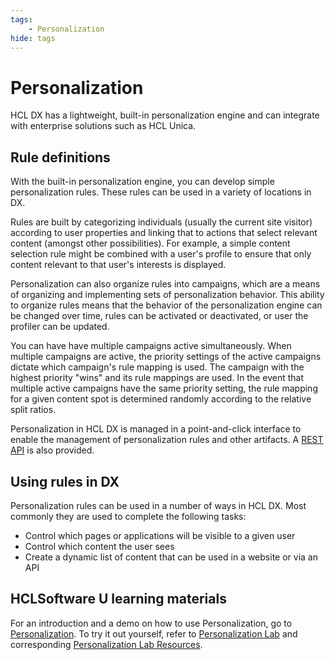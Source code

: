 ```yaml
---
tags:
    - Personalization
hide: tags
---
```


# Personalization

HCL DX has a lightweight, built-in personalization engine and can integrate with enterprise solutions such as HCL Unica.

## Rule definitions

With the built-in personalization engine, you can develop simple personalization rules. These rules can be used in a variety of locations in DX.

Rules are built by categorizing individuals (usually the current site visitor) according to user properties and linking that to actions that select relevant content (amongst other possibilities). For example, a simple content selection rule might be combined with a user's profile to ensure that only content relevant to that user's interests is displayed.

Personalization can also organize rules into campaigns, which are a means of organizing and implementing sets of personalization behavior. This ability to organize rules means that the behavior of the personalization engine can be changed over time, rules can be activated or deactivated, or user the profiler can be updated.

You can have have multiple campaigns active simultaneously. When multiple campaigns are active, the priority settings of the active campaigns dictate which campaign's rule mapping is used. The campaign with the highest priority "wins" and its rule mappings are used. In the event that multiple active campaigns have the same priority setting, the rule mapping for a given content spot is determined randomly according to the relative split ratios.

Personalization in HCL DX is managed in a point-and-click interface to enable the management of personalization rules and other artifacts. A [REST API](api_access.md) is also provided.

## Using rules in DX

Personalization rules can be used in a number of ways in HCL DX. Most commonly they are used to complete the following tasks:

* Control which pages or applications will be visible to a given user
* Control which content the user sees
* Create a dynamic list of content that can be used in a website or via an API

## HCLSoftware U learning materials

For an introduction and a demo on how to use Personalization, go to [Personalization](https://hclsoftwareu.hcltechsw.com/component/axs/?view=sso_config&id=3&forward=https%3A%2F%2Fhclsoftwareu.hcltechsw.com%2Fcourses%2Flesson%2F%3Fid%3D2803). To try it out yourself, refer to [Personalization Lab](https://hclsoftwareu.hcltechsw.com/images/Lc4sMQCcN5uxXmL13gSlsxClNTU3Mjc3NTc4MTc2/DS_Academy/DX/Business_User/HDX-BU-200_Personalization_Lab.pdf) and corresponding [Personalization Lab Resources](https://hclsoftwareu.hcltechsw.com/images/Lc4sMQCcN5uxXmL13gSlsxClNTU3Mjc3NTc4MTc2/DS_Academy/DX/Business_User/HDX-BU-200_Personalization_Lab_Resouces.zip).